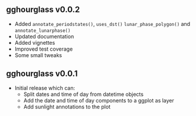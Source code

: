 gghourglass v0.0.2
-------------

  * Added `annotate_periodstates()`, `uses_dst()`
    `lunar_phase_polygon()` and `annotate_lunarphase()`
  * Updated documentation
  * Added vignettes
  * Improved test coverage
  * Some small tweaks

gghourglass v0.0.1
-------------

  * Initial release which can:
    * Split dates and time of day from datetime objects
    * Add the date and time of day components to a ggplot as layer
    * Add sunlight annotations to the plot
